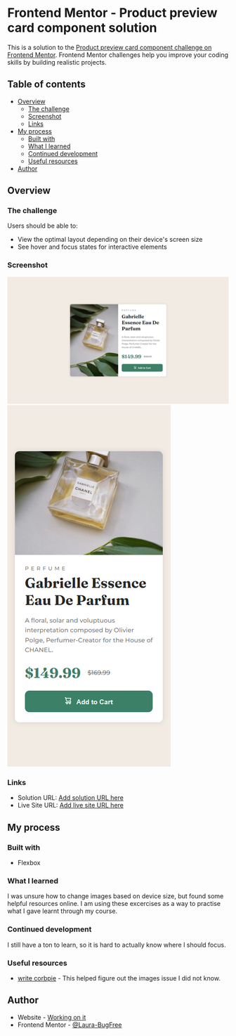 # Frontend Mentor - Product preview card component solution

This is a solution to the [Product preview card component challenge on Frontend Mentor](https://www.frontendmentor.io/challenges/product-preview-card-component-GO7UmttRfa). Frontend Mentor challenges help you improve your coding skills by building realistic projects. 

## Table of contents

- [Overview](#overview)
  - [The challenge](#the-challenge)
  - [Screenshot](#screenshot)
  - [Links](#links)
- [My process](#my-process)
  - [Built with](#built-with)
  - [What I learned](#what-i-learned)
  - [Continued development](#continued-development)
  - [Useful resources](#useful-resources)
- [Author](#author)


## Overview

### The challenge

Users should be able to:

- View the optimal layout depending on their device's screen size
- See hover and focus states for interactive elements

### Screenshot

![desktop](./scnshots/product-preview-card-scrnshot-desktop.png)
![Mobile](./scnshots/product-preview-card-scrnshot-mobile.png)


### Links

- Solution URL: [Add solution URL here](https://your-solution-url.com)
- Live Site URL: [Add live site URL here](https://your-live-site-url.com)

## My process

### Built with

- Flexbox


### What I learned

I was unsure how to change images based on device size, but found some helpful resources online.
I am using these excercises as a way to practise what I gave learnt through my course.

### Continued development

I still have a ton to learn, so it is hard to actually know where I should focus. 

### Useful resources

- [write corbpie](https://write.corbpie.com/change-image-based-on-screen-size/) - This helped figure out the images issue I did not know.


## Author

- Website - [Working on it]()
- Frontend Mentor - [@Laura-BugFree](https://www.frontendmentor.io/profile/Laura-Bugfree)


